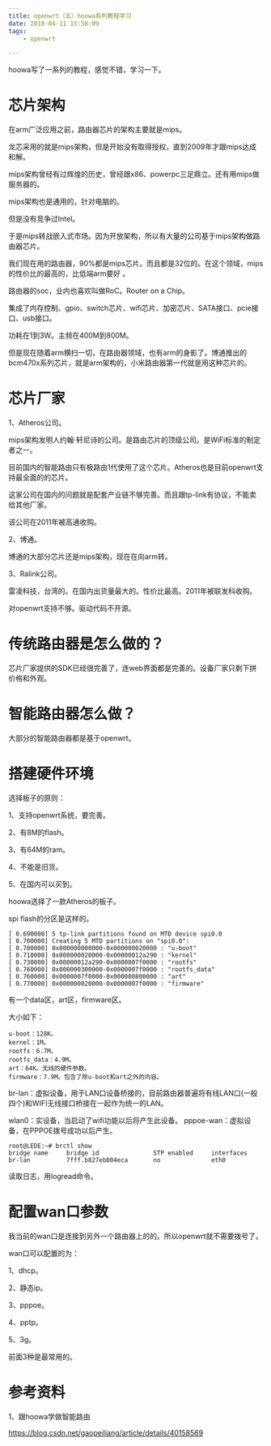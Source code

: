 ```yaml
---
title: openwrt（五）hoowa系列教程学习
date: 2018-04-11 15:58:09
tags:
	- openwrt

---
```




hoowa写了一系列的教程，感觉不错，学习一下。

# 芯片架构

在arm广泛应用之前，路由器芯片的架构主要就是mips。

龙芯采用的就是mips架构，但是开始没有取得授权，直到2009年才跟mips达成和解。

mips架构曾经有过辉煌的历史，曾经跟x86、powerpc三足鼎立。还有用mips做服务器的。

mips架构也是通用的，针对电脑的。

但是没有竞争过Intel。

于是mips转战嵌入式市场。因为开放架构，所以有大量的公司基于mips架构做路由器芯片。

我们现在用的路由器，90%都是mips芯片。而且都是32位的。在这个领域，mips的性价比的最高的，比低端arm要好 。

路由器的soc，业内也喜欢叫做RoC。Router on a Chip。

集成了内存控制、gpio、switch芯片、wifi芯片、加密芯片、SATA接口、pcie接口、usb接口。

功耗在1到3W。主频在400M到800M。

但是现在随着arm横扫一切，在路由器领域，也有arm的身影了。博通推出的 bcm470x系列芯片，就是arm架构的，小米路由器第一代就是用这种芯片的。

# 芯片厂家

1、Atheros公司。

mips架构发明人约翰·轩尼诗的公司。是路由芯片的顶级公司。是WiFi标准的制定者之一。

目前国内的智能路由只有极路由1代使用了这个芯片。Atheros也是目前openwrt支持最全面的的芯片。

这家公司在国内的问题就是配套产业链不够完善。而且跟tp-link有协议，不能卖给其他厂家。

该公司在2011年被高通收购。

2、博通。

博通的大部分芯片还是mips架构，现在在向arm转。

3、Ralink公司。

雷凌科技，台湾的。在国内出货量最大的。性价比最高。2011年被联发科收购。

对openwrt支持不够。驱动代码不开源。

# 传统路由器是怎么做的？

芯片厂家提供的SDK已经很完善了，连web界面都是完善的。设备厂家只剩下拼价格和外观。

# 智能路由器怎么做？

大部分的智能路由器都是基于openwrt。



# 搭建硬件环境

选择板子的原则：

1、支持openwrt系统，要完善。

2、有8M的flash。

3、有64M的ram。

4、不能是旧货。

5、在国内可以买到。

hoowa选择了一款Atheros的板子。

spi flash的分区是这样的。

```
[ 0.690000] 5 tp-link partitions found on MTD device spi0.0
[ 0.700000] Creating 5 MTD partitions on "spi0.0":
[ 0.700000] 0x000000000000-0x000000020000 : "u-boot"
[ 0.710000] 0x000000020000-0x00000012a290 : "kernel"
[ 0.730000] 0x00000012a290-0x0000007f0000 : "rootfs"
[ 0.760000] 0x000000300000-0x0000007f0000 : "rootfs_data"
[ 0.760000] 0x0000007f0000-0x000000800000 : "art"
[ 0.770000] 0x000000020000-0x0000007f0000 : "firmware"
```

有一个data区，art区，firmware区。

大小如下：

```
u-boot：128K。
kernel：1M。
rootfs：6.7M。
rootfs_data：4.9M。
art：64K。无线的硬件参数。
firmware：7.9M。包含了除u-boot和art之外的内容。
```





br-lan：虚拟设备，用于LAN口设备桥接的，目前路由器普遍将有线LAN口(一般四个)和WIFI无线接口桥接在一起作为统一的LAN。

wlan0：实设备，当启动了wifi功能以后将产生此设备。
pppoe-wan：虚拟设备，在PPPOE拨号成功以后产生。

```
root@LEDE:~# brctl show
bridge name     bridge id               STP enabled     interfaces
br-lan          7fff.b827eb004eca       no              eth0
```

读取日志，用logread命令。

# 配置wan口参数

我当前的wan口是连接到另外一个路由器上的的。所以openwrt就不需要拨号了。

wan口可以配置的为：

1、dhcp。

2、静态ip。

3、pppoe。

4、pptp。

5、3g。

前面3种是最常用的。



# 参考资料

1、跟hoowa学做智能路由

https://blog.csdn.net/gaopeiliang/article/details/40158569